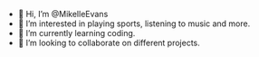 - 👋 Hi, I’m @MikelleEvans
- 👀 I’m interested in playing sports, listening to music and more.
- 🌱 I’m currently learning coding.
- 💞️ I’m looking to collaborate on different projects.

<!---
MikelleEvans/MikelleEvans is a ✨ special ✨ repository because its `README.md` (this file) appears on your GitHub profile.
You can click the Preview link to take a look at your changes.
--->
